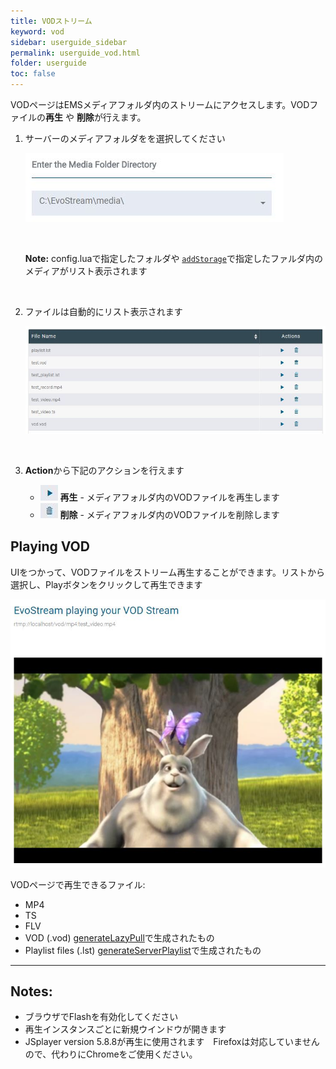 ```yaml
---
title: VODストリーム
keyword: vod
sidebar: userguide_sidebar
permalink: userguide_vod.html
folder: userguide
toc: false
---
```


VODページはEMSメディアフォルダ内のストリームにアクセスします。VODファイルの**再生** や **削除**が行えます。




1. サーバーのメディアフォルダをを選択してください

   ![](images/userguide/VOD_dir.JPG)

   ​

   **Note:** config.luaで指定したフォルダや [`addStorage`](api_addStorage.html)で指定したファルダ内のメディアがリスト表示されます

   ​

2. ファイルは自動的にリスト表示されます

   ![](images/userguide/VOD_load.JPG)

   ​

3. **Action**から下記のアクションを行えます

   - ![](images/userguide/VOD_play.JPG)   **再生** - メディアフォルダ内のVODファイルを再生します
   - ![](images/userguide/VOD_delete.JPG)   **削除** - メディアフォルダ内のVODファイルを削除します




## Playing VOD

UIをつかって、VODファイルをストリーム再生することができます。リストから選択し、Playボタンをクリックして再生できます


![](images/userguide/vod_playvod.JPG)

VODページで再生できるファイル:

- MP4
- TS
- FLV
- VOD  (.vod)  [generateLazyPull](api_generateLazyPullFile.html)で生成されたもの
- Playlist files (.lst) [generateServerPlaylist](api_generateServerPlaylist.html)で生成されたもの

------

## Notes:

- ブラウザでFlashを有効化してください
- 再生インスタンスごとに新規ウインドウが開きます
- JSplayer version 5.8.8が再生に使用されます　Firefoxは対応していませんので、代わりにChromeをご使用ください。
